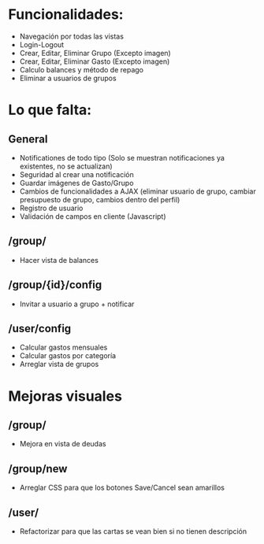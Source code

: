 # Funcionalidades:
- Navegación por todas las vistas
- Login-Logout
- Crear, Editar, Eliminar Grupo (Excepto imagen)
- Crear, Editar, Eliminar Gasto (Excepto imagen)
- Calculo balances y método de repago
- Eliminar a usuarios de grupos


# Lo que falta:
## General
- Notificationes de todo tipo (Solo se muestran notificaciones ya existentes, no se actualizan)
- Seguridad al crear una notificación
- Guardar imágenes de Gasto/Grupo
- Cambios de funcionalidades a AJAX (eliminar usuario de grupo, cambiar presupuesto de grupo, cambios dentro del perfil)
- Registro de usuario
- Validación de campos en cliente (Javascript)

## /group/
- Hacer vista de balances

## /group/{id}/config
- Invitar a usuario a grupo + notificar

## /user/config
- Calcular gastos mensuales
- Calcular gastos por categoría
- Arreglar vista de grupos


# Mejoras visuales
## /group/
- Mejora en vista de deudas

## /group/new
- Arreglar CSS para que los botones Save/Cancel sean amarillos

## /user/
- Refactorizar para que las cartas se vean bien si no tienen descripción